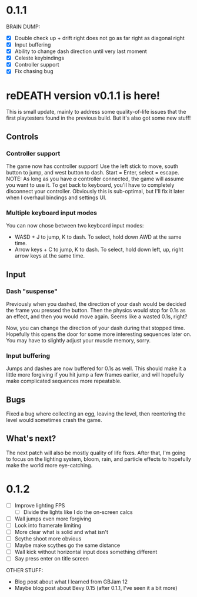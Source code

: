 # 0.1.1

BRAIN DUMP:

- [x] Double check up + drift right does not go as far right as diagonal right
- [x] Input buffering
- [x] Ability to change dash direction until very last moment
- [x] Celeste keybindings
- [x] Controller support
- [x] Fix chasing bug

# reDEATH version v0.1.1 is here!

This is small update, mainly to address some quality-of-life issues that the first playtesters found in the previous build. But it's also got some new stuff!

## Controls

### Controller support

The game now has controller support! Use the left stick to move, south button to jump, and west button to dash. Start = Enter, select = escape. NOTE: As long as you have _a_ controller connected, the game will assume you want to use it. To get back to keyboard, you'll have to completely disconnect your controller. Obviously this is sub-optimal, but I'll fix it later when I overhaul bindings and settings UI.

### Multiple keyboard input modes

You can now chose between two keyboard input modes:
- WASD + J to jump, K to dash. To select, hold down AWD at the same time.
- Arrow keys + C to jump, K to dash. To select, hold down left, up, right arrow keys at the same time.

## Input

### Dash "suspense"

Previously when you dashed, the direction of your dash would be decided the frame you pressed the button. Then the physics would stop for 0.1s as an effect, and then you would move again. Seems like a wasted 0.1s, right?

Now, you can change the direction of your dash during that stopped time. Hopefully this opens the door for some more interesting sequences later on. You may have to slightly adjust your muscle memory, sorry.

### Input buffering

Jumps and dashes are now buffered for 0.1s as well. This should make it a little more forgiving if you hit jump a few frames earlier, and will hopefully make complicated sequences more repeatable.

## Bugs

Fixed a bug where collecting an egg, leaving the level, then reentering the level would sometimes crash the game.

## What's next?

The next patch will also be mostly quality of life fixes. After that, I'm going to focus on the lighting system, bloom, rain, and particle effects to hopefully make the world more eye-catching.

# 0.1.2

- [ ] Improve lighting FPS
    - [ ] Divide the lights like I do the on-screen calcs
- [ ] Wall jumps even more forgiving 
- [ ] Look into framerate limiting
- [ ] More clear what is solid and what isn't
- [ ] Scythe shoot more obvious
- [ ] Maybe make scythes go the same distance
- [ ] Wall kick without horizontal input does something different
- [ ] Say press enter on title screen

OTHER STUFF:

- Blog post about what I learned from GBJam 12
- Maybe blog post about Bevy 0.15 (after 0.1.1, I've seen it a bit more)
